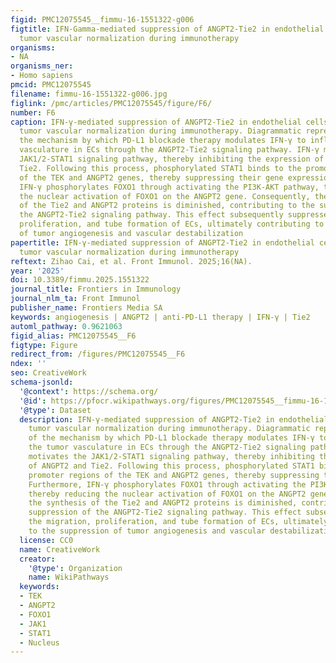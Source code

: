 ```yaml
---
figid: PMC12075545__fimmu-16-1551322-g006
figtitle: IFN-Gamma-mediated suppression of ANGPT2-Tie2 in endothelial cells facilitates
  tumor vascular normalization during immunotherapy
organisms:
- NA
organisms_ner:
- Homo sapiens
pmcid: PMC12075545
filename: fimmu-16-1551322-g006.jpg
figlink: /pmc/articles/PMC12075545/figure/F6/
number: F6
caption: IFN-γ-mediated suppression of ANGPT2-Tie2 in endothelial cells facilitates
  tumor vascular normalization during immunotherapy. Diagrammatic representation of
  the mechanism by which PD-L1 blockade therapy modulates IFN-γ to influence the tumor
  vasculature in ECs through the ANGPT2-Tie2 signaling pathway. IFN-γ motivates the
  JAK1/2-STAT1 signaling pathway, thereby inhibiting the expression of ANGPT2 and
  Tie2. Following this process, phosphorylated STAT1 binds to the promoter regions
  of the TEK and ANGPT2 genes, thereby suppressing their gene expression. Furthermore,
  IFN-γ phosphorylates FOXO1 through activating the PI3K-AKT pathway, thereby reducing
  the nuclear activation of FOXO1 on the ANGPT2 gene. Consequently, the synthesis
  of the Tie2 and ANGPT2 proteins is diminished, contributing to the suppression of
  the ANGPT2-Tie2 signaling pathway. This effect subsequently suppresses the migration,
  proliferation, and tube formation of ECs, ultimately contributing to the suppression
  of tumor angiogenesis and vascular destabilization
papertitle: IFN-γ-mediated suppression of ANGPT2-Tie2 in endothelial cells facilitates
  tumor vascular normalization during immunotherapy
reftext: Zihao Cai, et al. Front Immunol. 2025;16(NA).
year: '2025'
doi: 10.3389/fimmu.2025.1551322
journal_title: Frontiers in Immunology
journal_nlm_ta: Front Immunol
publisher_name: Frontiers Media SA
keywords: angiogenesis | ANGPT2 | anti-PD-L1 therapy | IFN-γ | Tie2
automl_pathway: 0.9621063
figid_alias: PMC12075545__F6
figtype: Figure
redirect_from: /figures/PMC12075545__F6
ndex: ''
seo: CreativeWork
schema-jsonld:
  '@context': https://schema.org/
  '@id': https://pfocr.wikipathways.org/figures/PMC12075545__fimmu-16-1551322-g006.html
  '@type': Dataset
  description: IFN-γ-mediated suppression of ANGPT2-Tie2 in endothelial cells facilitates
    tumor vascular normalization during immunotherapy. Diagrammatic representation
    of the mechanism by which PD-L1 blockade therapy modulates IFN-γ to influence
    the tumor vasculature in ECs through the ANGPT2-Tie2 signaling pathway. IFN-γ
    motivates the JAK1/2-STAT1 signaling pathway, thereby inhibiting the expression
    of ANGPT2 and Tie2. Following this process, phosphorylated STAT1 binds to the
    promoter regions of the TEK and ANGPT2 genes, thereby suppressing their gene expression.
    Furthermore, IFN-γ phosphorylates FOXO1 through activating the PI3K-AKT pathway,
    thereby reducing the nuclear activation of FOXO1 on the ANGPT2 gene. Consequently,
    the synthesis of the Tie2 and ANGPT2 proteins is diminished, contributing to the
    suppression of the ANGPT2-Tie2 signaling pathway. This effect subsequently suppresses
    the migration, proliferation, and tube formation of ECs, ultimately contributing
    to the suppression of tumor angiogenesis and vascular destabilization
  license: CC0
  name: CreativeWork
  creator:
    '@type': Organization
    name: WikiPathways
  keywords:
  - TEK
  - ANGPT2
  - FOXO1
  - JAK1
  - STAT1
  - Nucleus
---
```

